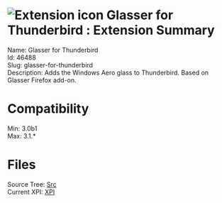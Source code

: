 # ![Extension icon](https://addons.thunderbird.net/user-media/addon_icons/46/46488-64.png?modified=1299492881) Glasser for Thunderbird : Extension Summary

Name: Glasser for Thunderbird  
Id: 46488  
Slug: glasser-for-thunderbird  
Description: Adds the Windows Aero glass to Thunderbird. Based on Glasser Firefox add-on.
  

# Compatibility
Min: 3.0b1  
Max: 3.1.*  

# Files

Source Tree: [Src](C:/Dev/Thunderbird/ThunderKdB/xall/xOther/46488-glasser-for-thunderbird/src)  
Current XPI: [XPI](C:/Dev/Thunderbird/ThunderKdB/xall/xOther/46488-glasser-for-thunderbird/xpi)  



